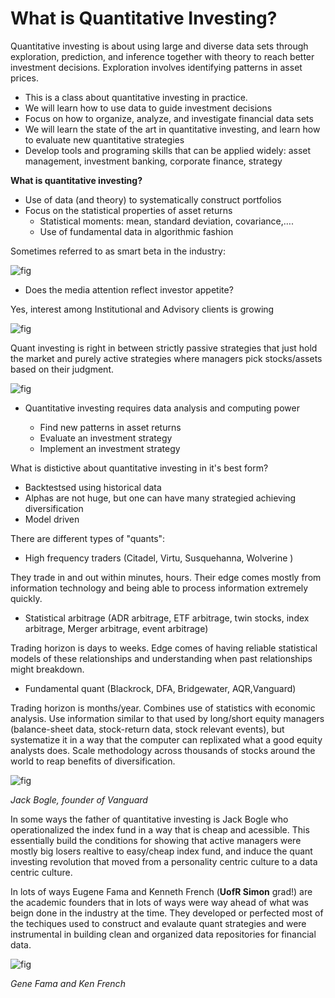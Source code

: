 What is Quantitative Investing?
====================

Quantitative investing is about using
large and diverse data
sets through exploration, prediction, and inference together with theory to reach better investment decisions.  Exploration involves
identifying patterns in asset prices.  

* This is a class about quantitative investing in practice.
* We will learn how to use data to guide investment decisions
* Focus on how to organize, analyze, and investigate financial data sets
* We will learn the state of the art in quantitative investing, and learn how to evaluate new quantitative strategies
* Develop tools and programing skills that can be applied widely: asset management, investment banking, corporate finance, strategy

**What is quantitative investing?**

* Use of data (and theory) to systematically construct portfolios
* Focus on the statistical properties of asset returns
  - Statistical moments: mean, standard deviation, covariance,….
  - Use of fundamental data in algorithmic fashion

Sometimes referred to as smart beta in the industry:


![fig](../../assets/plots/intro1.jpg)

* Does the media attention reflect investor appetite?

Yes, interest among Institutional and Advisory clients is growing

![fig](../../assets/plots/intro2.jpg)

Quant investing is right in between strictly passive strategies that just hold the market and purely active strategies where managers pick stocks/assets based on their judgment.

![fig](../../assets/plots/intro3.jpg)

* Quantitative investing requires data analysis and computing power

  - Find new patterns in asset returns
  - Evaluate an investment strategy
  - Implement an investment strategy

What is distictive about quantitative investing in it's best form?

* Backtestsed using historical data
* Alphas are not huge, but one can have many strategied achieving diversification
* Model driven

There are different types of "quants":

- High frequency traders (Citadel, Virtu, Susquehanna, Wolverine )

 They trade in and out within minutes, hours. Their edge comes mostly from information technology and being able to process information extremely quickly.

 - Statistical arbitrage (ADR arbitrage, ETF arbitrage, twin stocks, index arbitrage, Merger arbitrage, event arbitrage)

 Trading horizon is days to weeks. Edge comes of having reliable statistical models of these relationships and understanding when past relationships might breakdown.

 - Fundamental quant (Blackrock, DFA, Bridgewater, AQR,Vanguard)

 Trading horizon is months/year. Combines use of statistics with economic analysis. Use information similar to that used by  long/short equity managers (balance-sheet data, stock-return data, stock relevant events), but systematize it in a way that the  computer can replixated what a good equity analysts does. Scale methodology  across thousands of stocks around the world to reap benefits of diversification.

 ![fig](../../assets/plots/intro4.jpg)

 *Jack Bogle, founder of Vanguard*

 In some ways the father of quantitative investing is Jack Bogle who operationalized the index fund in a way that is cheap and acessible. This essentially build the conditions for showing that active managers were mostly big losers realtive to easy/cheap index fund, and induce the quant investing revolution that moved from a personality centric culture to a data centric culture.

 In lots of ways Eugene Fama and Kenneth French (**UofR Simon** grad!) are the academic founders that in lots of ways were way ahead of what was beign done in the industry at the time. They developed or perfected most of the techiques used to construct and evalaute quant strategies and were instrumental in building clean and organized data repositories for financial data.


 ![fig](../../assets/plots/intro5.jpg)

 *Gene Fama and Ken French*

